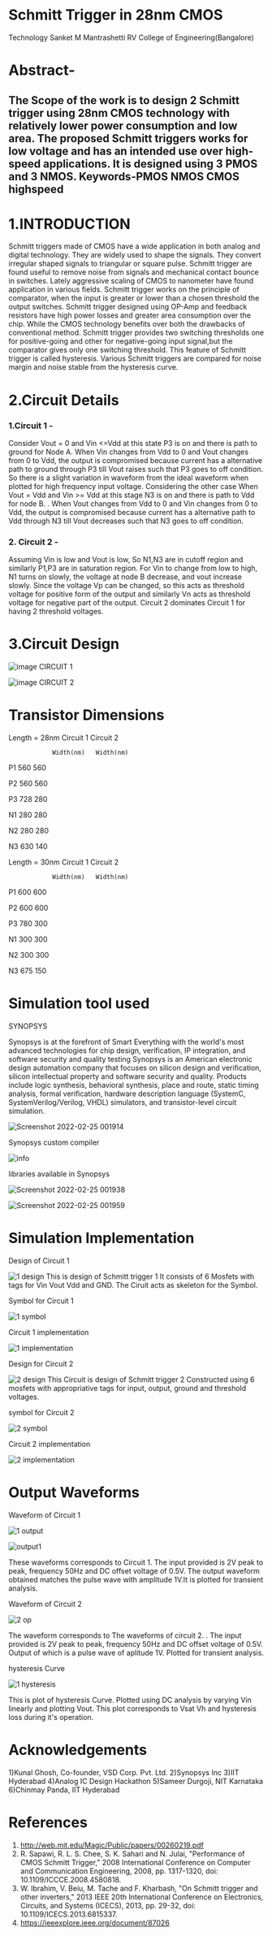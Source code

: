 # Schmitt Trigger in 28nm CMOS
Technology
Sanket M Mantrashetti
RV College of Engineering(Bangalore)



# Abstract-
The Scope of the work is to design 2 Schmitt trigger using 28nm CMOS technology with relatively lower power consumption and low area. The proposed Schmitt triggers works for low voltage and has an intended use over high-speed applications. It is designed using 3 PMOS and 3 NMOS. 
Keywords-PMOS NMOS CMOS highspeed  
----


# 1.INTRODUCTION
Schmitt triggers made of CMOS have a wide application in both analog and digital technology. They are widely used to shape the signals. They convert irregular shaped signals to triangular or square pulse. Schmitt trigger are found useful to remove noise from signals and mechanical contact bounce in switches.
Lately aggressive scaling of CMOS to nanometer have found application in various fields. Schmitt trigger works on the principle of comparator, when the input is greater  or lower than a chosen threshold the output switches. Schmitt trigger designed using OP-Amp and feedback resistors have high power losses and greater area consumption over the chip. While the CMOS technology benefits over both the drawbacks of conventional method.
Schmitt trigger provides two switching thresholds one for positive-going and other for negative-going input signal,but the comparator gives only one switching threshold. This feature of Schmitt trigger is called hysteresis. Various Schmitt triggers are compared for noise margin and noise stable from the hysteresis curve.



# 2.Circuit Details

### 1.Circuit 1 -
Consider Vout = 0 and Vin <=Vdd at this state P3 is on and there is path to ground for Node A. When Vin changes from Vdd to 0 and Vout changes from 0 to Vdd, the output is compromised because current has a alternative path to ground through P3 till Vout raises such that P3 goes to off condition. So there is a slight variation in waveform from the ideal waveform when plotted for high frequency input voltage. Considering the other case When Vout = Vdd and Vin >= Vdd at this stage N3 is on and there is path to Vdd for  node B. . When Vout changes from Vdd to 0 and Vin changes from 0 to Vdd, the output is compromised because current has a alternative path to Vdd through N3 till Vout decreases such that N3 goes to off condition.

### 2. Circuit 2 - 
Assuming Vin is low and Vout is low, So N1,N3 are in cutoff region and similarly P1,P3 are in saturation region. For Vin to change from low to high, N1 turns on slowly, the voltage at node B decrease, and vout increase slowly. Since the voltage Vp can be changed, so this acts as threshold voltage for positive form of the output and similarly Vn acts as threshold voltage for negative part of the output. Circuit 2 dominates Circuit 1  for having 2 threshold voltages.




# 3.Circuit Design

![image](https://user-images.githubusercontent.com/92454845/155769173-680e5be2-c827-4c7d-a269-8f511c969061.png)
CIRCUIT 1

![image](https://user-images.githubusercontent.com/92454845/155769262-8e83e089-864f-4c4b-a132-2b9a4282bc67.png)
CIRCUIT 2



# Transistor Dimensions

Length = 28nm	Circuit 1	Circuit 2

	            Width(nm)	Width(nm)
              
P1	              560    	560

P2	              560	560

P3	              728    	280

N1	              280	280

N2	              280	280

N3	              630   	140


Length = 30nm	Circuit 1	Circuit 2

	            Width(nm)	Width(nm)
              
P1	              600    	600

P2	              600	600

P3	              780    	300

N1	              300	300

N2	              300	300

N3	              675   	150




# Simulation tool used

SYNOPSYS

Synopsys is at the forefront of Smart Everything with the world's most advanced technologies for chip design, verification, IP integration, and software security and quality testing
Synopsys is an American electronic design automation company that focuses on silicon design and verification, silicon intellectual property and software security and quality. Products include logic synthesis, behavioral synthesis, place and route, static timing analysis, formal verification, hardware description language (SystemC, SystemVerilog/Verilog, VHDL) simulators, and transistor-level circuit simulation. 

![Screenshot 2022-02-25 001914](https://user-images.githubusercontent.com/92454845/155771264-cb82df72-b39c-4892-998a-1343de02d668.png)

Synopsys custom compiler

![info](https://user-images.githubusercontent.com/92454845/155771330-08392773-c4d5-495a-a1c0-ae9eb4b4c628.png)

libraries available in Synopsys

![Screenshot 2022-02-25 001938](https://user-images.githubusercontent.com/92454845/155771370-0e78a1e4-d590-4c23-8d25-3e7ec2edf369.png)

![Screenshot 2022-02-25 001959](https://user-images.githubusercontent.com/92454845/155771377-a7770493-6f79-48ae-b95b-d7622476471e.png)




# Simulation Implementation

Design of Circuit 1

![1 design](https://user-images.githubusercontent.com/92454845/155769910-368e153e-fbca-457a-9af7-6e37b3a2a605.png)
This is design of Schmitt trigger 1 It consists of 6 Mosfets with tags for Vin Vout Vdd and GND. The 
Ciruit acts as skeleton for the Symbol.

Symbol for Circuit 1

![1 symbol](https://user-images.githubusercontent.com/92454845/155769870-dc20209f-e112-4bce-a567-3f68ef2fd517.png)


Circuit 1 implementation

![1 implementation](https://user-images.githubusercontent.com/92454845/155769929-eeb46c86-eab1-4df7-a642-6f9a9d883106.png)



Design for Circuit 2

![2 design](https://user-images.githubusercontent.com/92454845/155770059-e1d293f2-2c6f-4e57-b0cb-4e35c981d25a.png)
This Circuit is design of Schmitt trigger 2 Constructed using 6 mosfets with appropriative tags for input, output, ground and threshold voltages.

symbol for Circuit 2

![2 symbol](https://user-images.githubusercontent.com/92454845/155770116-728e1ba1-a77b-4afc-a12c-ef14105efdda.png)

Circuit 2 implementation

![2 implementation](https://user-images.githubusercontent.com/92454845/155770169-1d981c5c-d026-4f39-8139-4d4c19d69b77.png)




# Output Waveforms

Waveform of Circuit 1

![1 output](https://user-images.githubusercontent.com/92454845/155770450-6013afdc-a990-448b-b4af-f840fa503646.png)

![output1](https://user-images.githubusercontent.com/92454845/155770527-00fabaf0-82fd-4ed8-b7dd-7d165e142978.png)

These waveforms corresponds to Circuit 1. The input provided is 2V peak to peak, frequency 50Hz and DC offset voltage of 0.5V. The output waveform obtained matches the pulse wave with amplitude 1V.It is plotted for transient analysis.


Waveform of Circuit 2

![2 op](https://user-images.githubusercontent.com/92454845/155770556-f7dacfdd-464a-48c6-bdca-51ec630948ca.png)

The waveform corresponds to The waveforms of circuit 2. . The input provided is 2V peak to peak, frequency 50Hz and DC offset voltage of 0.5V. Output of which is a pulse wave of aplitude 1V. Plotted for transient analysis.

hysteresis Curve

![1 hysteresis](https://user-images.githubusercontent.com/92454845/155770601-0b4ba9c5-51cb-4b1d-b7f9-43b1fd1be5c7.png)

This is plot of hysteresis Curve. Plotted using DC analysis by varying Vin linearly and plotting Vout. This plot corresponds to Vsat Vh and hysteresis loss during it's operation.


# Acknowledgements
1)Kunal Ghosh, Co-founder, VSD Corp. Pvt. Ltd.
2)Synopsys Inc
3)IIT Hyderabad
4)Analog IC Design Hackathon
5)Sameer Durgoji, NIT Karnataka
6)Chinmay Panda, IIT Hyderabad


# References

1. http://web.mit.edu/Magic/Public/papers/00260219.pdf
2. R. Sapawi, R. L. S. Chee, S. K. Sahari and N. Julai, "Performance of CMOS Schmitt Trigger," 2008 International Conference on Computer and Communication Engineering, 2008, pp. 1317-1320, doi: 10.1109/ICCCE.2008.4580818.
3. W. Ibrahim, V. Beiu, M. Tache and F. Kharbash, "On Schmitt trigger and other inverters," 2013 IEEE 20th International Conference on Electronics, Circuits, and Systems (ICECS), 2013, pp. 29-32, doi: 10.1109/ICECS.2013.6815337.
4. https://ieeexplore.ieee.org/document/87026
